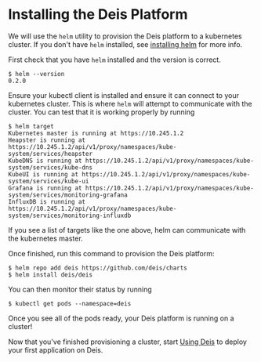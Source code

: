 # Installing the Deis Platform

We will use the `helm` utility to provision the Deis platform to a kubernetes cluster. If you don't
have `helm` installed, see [installing helm][helm] for more info.

First check that you have `helm` installed and the version is correct.

    $ helm --version
    0.2.0

Ensure your kubectl client is installed and ensure it can connect to your kubernetes cluster. This
is where `helm` will attempt to communicate with the cluster. You can test that it is working
properly by running

    $ helm target
    Kubernetes master is running at https://10.245.1.2
    Heapster is running at https://10.245.1.2/api/v1/proxy/namespaces/kube-system/services/heapster
    KubeDNS is running at https://10.245.1.2/api/v1/proxy/namespaces/kube-system/services/kube-dns
    KubeUI is running at https://10.245.1.2/api/v1/proxy/namespaces/kube-system/services/kube-ui
    Grafana is running at https://10.245.1.2/api/v1/proxy/namespaces/kube-system/services/monitoring-grafana
    InfluxDB is running at https://10.245.1.2/api/v1/proxy/namespaces/kube-system/services/monitoring-influxdb

If you see a list of targets like the one above, helm can communicate with the kubernetes master.

Once finished, run this command to provision the Deis platform:

    $ helm repo add deis https://github.com/deis/charts
    $ helm install deis/deis

You can then monitor their status by running

```
$ kubectl get pods --namespace=deis
```

Once you see all of the pods ready, your Deis platform is running on a cluster!

Now that you've finished provisioning a cluster, start [Using Deis][] to deploy your first
application on Deis.

[install deisctl]: installing-deisctl.md
[helm]: http://helm.sh
[using deis]: ../using-deis/deploying-an-application.md
